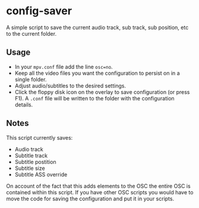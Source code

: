 # config-saver

A simple script to save the current audio track, sub track, sub position, etc to the current folder.

## Usage

* In your `mpv.conf` file add the line `osc=no`.
* Keep all the video files you want the configuration to persist on in a single folder.
* Adjust audio/subtitles to the desired settings.
* Click the floppy disk icon on the overlay to save configuration (or press F1).
  A `.conf` file will be written to the folder with the configuration details.

## Notes

This script currently saves:
* Audio track
* Subtitle track
* Subtitle postition
* Subtitle size
* Subtitle ASS override

On account of the fact that this adds elements to the OSC the entire OSC is contained within this script.
If you have other OSC scripts you would have to move the code for saving the configuration and put it in your scripts.
